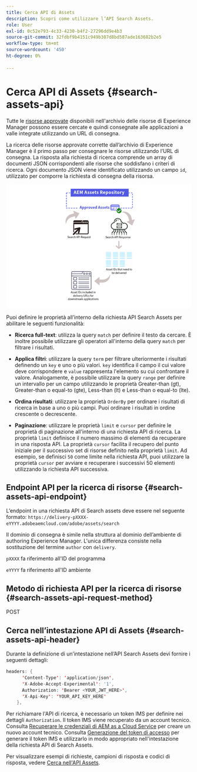 ```yaml
---
title: Cerca API di Assets
description: Scopri come utilizzare l’API Search Assets.
role: User
exl-id: 0c52e793-4c33-4230-b4f2-27296dd9e4b3
source-git-commit: 32fdbf9b4151c949b307d8bd587ade163682b2e5
workflow-type: tm+mt
source-wordcount: '450'
ht-degree: 0%

---
```


# Cerca API di Assets {#search-assets-api}

Tutte le [risorse approvate](approve-assets.md) disponibili nell&#39;archivio delle risorse di Experience Manager possono essere cercate e quindi consegnate alle applicazioni a valle integrate utilizzando un URL di consegna.

La ricerca delle risorse approvate corrette dall’archivio di Experience Manager è il primo passo per consegnare le risorse utilizzando l’URL di consegna. La risposta alla richiesta di ricerca comprende un array di documenti JSON corrispondenti alle risorse che soddisfano i criteri di ricerca. Ogni documento JSON viene identificato utilizzando un campo `id`, utilizzato per comporre la richiesta di consegna della risorsa.

![Panoramica del protocollo di caricamento binario diretto](assets/search-assets-api-overview.png)

Puoi definire le proprietà all’interno della richiesta API Search Assets per abilitare le seguenti funzionalità:

* **Ricerca full-text**: utilizza la query `match` per definire il testo da cercare.  È inoltre possibile utilizzare gli operatori all&#39;interno della query `match` per filtrare i risultati.

* **Applica filtri**: utilizzare la query `term` per filtrare ulteriormente i risultati definendo un `key` e uno o più valori. `key` identifica il campo il cui valore deve corrispondere e `value` rappresenta l&#39;elemento su cui confrontare il valore. Analogamente, è possibile utilizzare la query `range` per definire un intervallo per un campo utilizzando le proprietà Greater-than (gt), Greater-than o equal-to (gte), Less-than (lt) e Less-than o equal-to (lte).

* **Ordina risultati**: utilizzare la proprietà `OrderBy` per ordinare i risultati di ricerca in base a uno o più campi. Puoi ordinare i risultati in ordine crescente o decrescente.

* **Paginazione**: utilizzare le proprietà `limit` e `cursor` per definire le proprietà di paginazione all&#39;interno di una richiesta API di ricerca. La proprietà `limit` definisce il numero massimo di elementi da recuperare in una risposta API. La proprietà `cursor` facilita il recupero del punto iniziale per il successivo set di risorse definito nella proprietà `limit`. Ad esempio, se definisci `50` come limite nella richiesta API, puoi utilizzare la proprietà `cursor` per avviare e recuperare i successivi 50 elementi utilizzando la richiesta API successiva.

## Endpoint API per la ricerca di risorse {#search-assets-api-endpoint}

L’endpoint in una richiesta API di Search assets deve essere nel seguente formato:
`https://delivery-pXXXX-eYYYY.adobeaemcloud.com/adobe/assets/search`

Il dominio di consegna è simile nella struttura al dominio dell’ambiente di authoring Experience Manager. L&#39;unica differenza consiste nella sostituzione del termine `author` con `delivery`.

`pXXXX` fa riferimento all&#39;ID del programma

`eYYYY` fa riferimento all&#39;ID ambiente

## Metodo di richiesta API per la ricerca di risorse {#search-assets-api-request-method}

POST

## Cerca nell’intestazione API di Assets {#search-assets-api-header}

Durante la definizione di un’intestazione nell’API Search Assets devi fornire i seguenti dettagli:

```java
headers: {
      'Content-Type': 'application/json',
      'X-Adobe-Accept-Experimental': '1',
      Authorization: 'Bearer <YOUR_JWT_HERE>',
      'X-Api-Key': 'YOUR_API_KEY_HERE'
    },
```

Per richiamare l&#39;API di ricerca, è necessario un token IMS per definire nei dettagli `Authorization`. Il token IMS viene recuperato da un account tecnico. Consulta [Recuperare le credenziali di AEM as a Cloud Service](https://experienceleague.adobe.com/docs/experience-manager-cloud-service/content/implementing/developing/generating-access-tokens-for-server-side-apis.html?lang=en#fetch-the-aem-as-a-cloud-service-credentials) per creare un nuovo account tecnico. Consulta [Generazione del token di accesso](https://experienceleague.adobe.com/docs/experience-manager-cloud-service/content/implementing/developing/generating-access-tokens-for-server-side-apis.html?lang=en#generating-the-access-token) per generare il token IMS e utilizzarlo in modo appropriato nell&#39;intestazione della richiesta API di Search Assets.

Per visualizzare esempi di richieste, campioni di risposta e codici di risposta, vedere [Cerca nell&#39;API Assets](https://adobe-aem-assets-delivery-experimental.redoc.ly/#operation/search).
